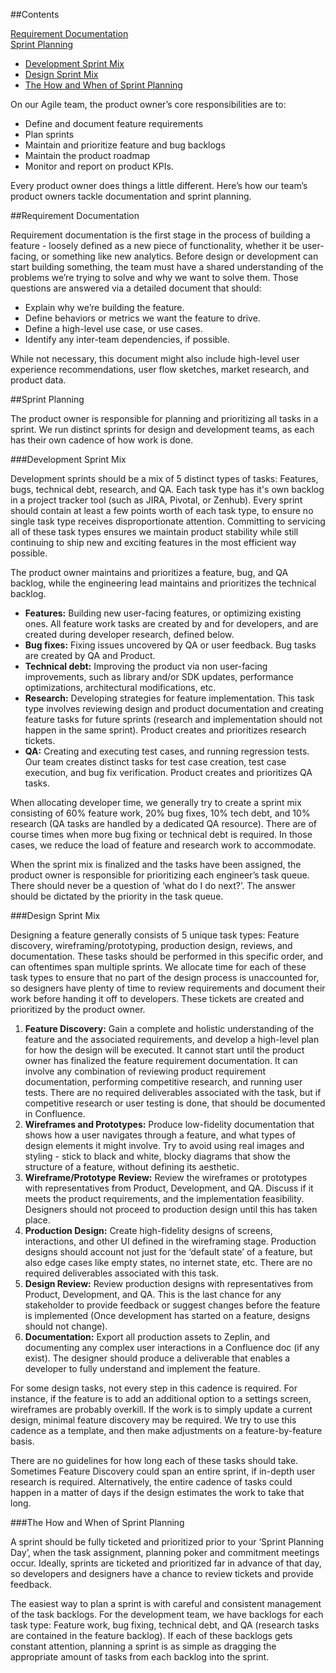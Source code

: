 
##Contents

[Requirement Documentation](#requirement-documentation)  
[Sprint Planning](#sprint-planning)  
- [Development Sprint Mix](#development-sprint-mix)  
- [Design Sprint Mix](#design-sprint-mix)  
- [The How and When of Sprint Planning](#the-how-and-when-of-sprint-planning)  

On our Agile team, the product owner’s core responsibilities are to:
- Define and document feature requirements
- Plan sprints
- Maintain and prioritize feature and bug backlogs
- Maintain the product roadmap 
- Monitor and report on product KPIs. 

Every product owner does things a little different. Here’s how our team’s product owners tackle documentation and sprint planning.

##Requirement Documentation

Requirement documentation is the first stage in the process of building a feature - loosely defined as a new piece of functionality, whether it be user-facing, or something like new analytics. Before design or development can start building something, the team must have a shared understanding of the problems we’re trying to solve and why we want to solve them. Those questions are answered via a detailed document that should:

- Explain why we’re building the feature.
- Define behaviors or metrics we want the feature to drive.
- Define a high-level use case, or use cases.
- Identify any inter-team dependencies, if possible.

While not necessary, this document might also include high-level user experience recommendations, user flow sketches, market research, and product data.

##Sprint Planning

The product owner is responsible for planning and prioritizing all tasks in a sprint. We run distinct sprints for design and development teams, as each has their own cadence of how work is done. 

###Development Sprint Mix

Development sprints should be a mix of 5 distinct types of tasks: Features, bugs, technical debt, research, and QA. Each task type has it's own backlog in a project tracker tool (such as JIRA, Pivotal, or Zenhub). Every sprint should contain at least a few points worth of each task type, to ensure no single task type receives disproportionate attention. Committing to servicing all of these task types ensures we maintain product stability while still continuing to ship new and exciting features in the most efficient way possible. 

The product owner maintains and prioritizes a feature, bug, and QA backlog, while the engineering lead maintains and prioritizes the technical backlog.

- **Features:** Building new user-facing features, or optimizing existing ones. All feature work tasks are created by and for developers, and are created during developer research, defined below. 
- **Bug fixes:** Fixing issues uncovered by QA or user feedback. Bug tasks are created by QA and Product. 
- **Technical debt:** Improving the product via non user-facing improvements, such as library and/or SDK updates, performance optimizations, architectural modifications, etc.
- **Research:** Developing strategies for feature implementation. This task type involves reviewing design and product documentation and creating feature tasks for future sprints (research and implementation should not happen in the same sprint). Product creates and prioritizes research tickets.
- **QA:** Creating and executing test cases, and running regression tests. Our team creates distinct tasks for test case creation, test case execution, and bug fix verification. Product creates and prioritizes QA tasks.

When allocating developer time, we generally try to create a sprint mix consisting of 60% feature work, 20% bug fixes, 10% tech debt, and 10% research (QA tasks are handled by a dedicated QA resource). There are of course times when more bug fixing or technical debt is required. In those cases, we reduce the load of feature and research work to accommodate.

When the sprint mix is finalized and the tasks have been assigned, the product owner is responsible for prioritizing each engineer’s task queue. There should never be a question of ‘what do I do next?’. The answer should be dictated by the priority in the task queue.

###Design Sprint Mix

Designing a feature generally consists of 5 unique task types: Feature discovery, wireframing/prototyping, production design, reviews, and documentation. These tasks should be performed in this specific order, and can oftentimes span multiple sprints. We allocate time for each of these task types to ensure that no part of the design process is unaccounted for, so designers have plenty of time to review requirements and document their work before handing it off to developers. These tickets are created and prioritized by the product owner.

1. **Feature Discovery:** Gain a complete and holistic understanding of the feature and the associated requirements, and develop a high-level plan for how the design will be executed. It cannot start until the product owner has finalized the feature requirement documentation. It can involve any combination of reviewing product requirement documentation, performing competitive research, and running user tests. There are no required deliverables associated with the task, but if competitive research or user testing is done, that should be documented in Confluence.
2. **Wireframes and Prototypes:** Produce low-fidelity documentation that shows how a user navigates through a feature, and what types of design elements it might involve. Try to avoid using real images and styling - stick to black and white, blocky diagrams that show the structure of a feature, without defining its aesthetic. 
3. **Wireframe/Prototype Review:** Review the wireframes or prototypes with representatives from Product, Development, and QA. Discuss if it meets the product requirements, and the implementation feasibility. Designers should not proceed to production design until this has taken place.
4. **Production Design:** Create high-fidelity designs of screens, interactions, and other UI defined in the wireframing stage. Production designs should account not just for the ‘default state’ of a feature, but also edge cases like empty states, no internet state, etc. There are no required deliverables associated with this task.
5. **Design Review:** Review production designs with representatives from Product, Development, and QA. This is the last chance for any stakeholder to provide feedback or suggest changes before the feature is implemented (Once development has started on a feature, designs should not change).
6. **Documentation:** Export all production assets to Zeplin, and documenting any complex user interactions in a Confluence doc (if any exist). The designer should produce a deliverable that enables a developer to fully understand and implement the feature. 

For some design tasks, not every step in this cadence is required. For instance, if the feature is to add an additional option to a settings screen, wireframes are probably overkill. If the work is to simply update a current design, minimal feature discovery may be required. We try to use this cadence as a template, and then make adjustments on a feature-by-feature basis.

There are no guidelines for how long each of these tasks should take. Sometimes Feature Discovery could span an entire sprint, if in-depth user research is required. Alternatively, the entire cadence of tasks could happen in a matter of days if the design estimates the work to take that long.

###The How and When of Sprint Planning

A sprint should be fully ticketed and prioritized prior to your ‘Sprint Planning Day’, when the task assignment, planning poker and commitment meetings occur. Ideally, sprints are ticketed and prioritized far in advance of that day, so developers and designers have a chance to review tickets and provide feedback.

The easiest way to plan a sprint is with careful and consistent management of the task backlogs. For the development team, we have backlogs for each task type: Feature work, bug fixing, technical debt, and QA (research tasks are contained in the feature backlog). If each of these backlogs gets constant attention, planning a sprint is as simple as dragging the appropriate amount of tasks from each backlog into the sprint.

